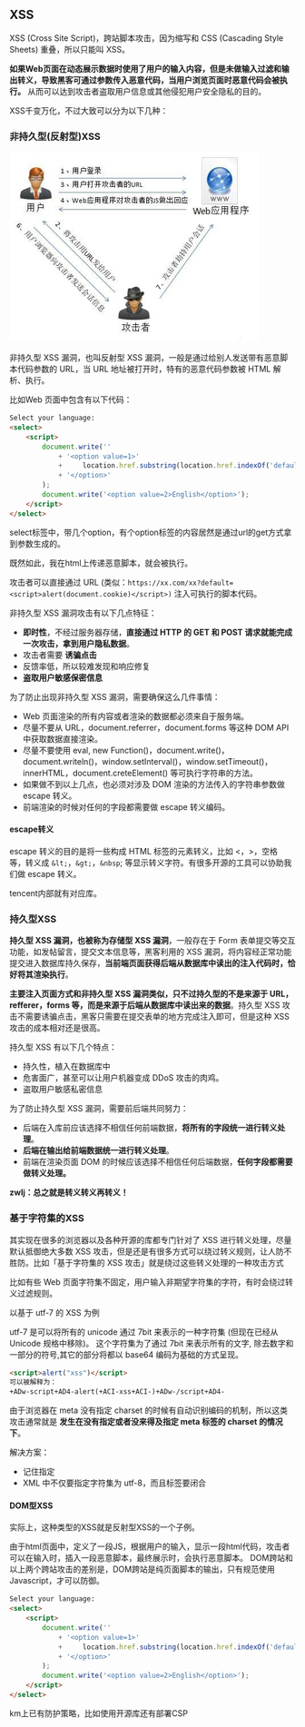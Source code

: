 ## XSS
XSS (Cross Site Script)，跨站脚本攻击，因为缩写和 CSS (Cascading Style Sheets) 重叠，所以只能叫 XSS。

**如果Web页面在动态展示数据时使用了用户的输入内容，但是未做输入过滤和输出转义，导致黑客可通过参数传入恶意代码，当用户浏览页面时恶意代码会被执行。** 从而可以达到攻击者盗取用户信息或其他侵犯用户安全隐私的目的。


XSS千变万化，不过大致可以分为以下几种：

### 非持久型(反射型)XSS
![](image/xss0.jpg)

非持久型 XSS 漏洞，也叫反射型 XSS 漏洞，一般是通过给别人发送带有恶意脚本代码参数的 URL，当 URL 地址被打开时，特有的恶意代码参数被 HTML 解析、执行。

比如Web 页面中包含有以下代码：

``` html
Select your language:
<select>
    <script>
        document.write(''
            + '<option value=1>'
            +     location.href.substring(location.href.indexOf('default=') + 8)
            + '</option>'
        );
        document.write('<option value=2>English</option>');
    </script>
</select>
```

select标签中，带几个option，有个option标签的内容居然是通过url的get方式拿到参数生成的。

既然如此，我在html上传递恶意脚本，就会被执行。

攻击者可以直接通过 URL (类似：`https://xx.com/xx?default=<script>alert(document.cookie)</script>)` 注入可执行的脚本代码。

非持久型 XSS 漏洞攻击有以下几点特征：

 - **即时性**，不经过服务器存储，**直接通过 HTTP 的 GET 和 POST 请求就能完成一次攻击，拿到用户隐私数据**。
 - 攻击者需要 **诱骗点击**
 - 反馈率低，所以较难发现和响应修复
 - **盗取用户敏感保密信息**


为了防止出现非持久型 XSS 漏洞，需要确保这么几件事情：

 - Web 页面渲染的所有内容或者渲染的数据都必须来自于服务端。
 - 尽量不要从 URL，document.referrer，document.forms 等这种 DOM API 中获取数据直接渲染。
 - 尽量不要使用 eval, new Function()，document.write()，document.writeln()，window.setInterval()，window.setTimeout()，innerHTML，document.creteElement() 等可执行字符串的方法。
 - 如果做不到以上几点，也必须对涉及 DOM 渲染的方法传入的字符串参数做 escape 转义。
 - 前端渲染的时候对任何的字段都需要做 escape 转义编码。

#### escape转义
escape 转义的目的是将一些构成 HTML 标签的元素转义，比如 <，>，空格 等，转义成 `&lt;`，`&gt;`，`&nbsp`; 等显示转义字符。有很多开源的工具可以协助我们做 escape 转义。

tencent内部就有对应库。

### 持久型XSS
**持久型 XSS 漏洞，也被称为存储型 XSS 漏洞**，一般存在于 Form 表单提交等交互功能，如发帖留言，提交文本信息等，黑客利用的 XSS 漏洞，将内容经正常功能提交进入数据库持久保存，**当前端页面获得后端从数据库中读出的注入代码时，恰好将其渲染执行**。

**主要注入页面方式和非持久型 XSS 漏洞类似，只不过持久型的不是来源于 URL，refferer，forms 等，而是来源于后端从数据库中读出来的数据**。持久型 XSS 攻击不需要诱骗点击，黑客只需要在提交表单的地方完成注入即可，但是这种 XSS 攻击的成本相对还是很高。

持久型 XSS 有以下几个特点：

 - 持久性，植入在数据库中
 - 危害面广，甚至可以让用户机器变成 DDoS 攻击的肉鸡。
 - 盗取用户敏感私密信息

为了防止持久型 XSS 漏洞，需要前后端共同努力：

 - 后端在入库前应该选择不相信任何前端数据，**将所有的字段统一进行转义处理**。
 - **后端在输出给前端数据统一进行转义处理**。
 - 前端在渲染页面 DOM 的时候应该选择不相信任何后端数据，**任何字段都需要做转义处理。**

**zwlj：总之就是转义转义再转义！**

### 基于字符集的XSS
其实现在很多的浏览器以及各种开源的库都专门针对了 XSS 进行转义处理，尽量默认抵御绝大多数 XSS 攻击，但是还是有很多方式可以绕过转义规则，让人防不胜防。比如「基于字符集的 XSS 攻击」就是绕过这些转义处理的一种攻击方式

比如有些 Web 页面字符集不固定，用户输入非期望字符集的字符，有时会绕过转义过滤规则。

以基于 utf-7 的 XSS 为例

utf-7 是可以将所有的 unicode 通过 7bit 来表示的一种字符集 (但现在已经从 Unicode 规格中移除)。
这个字符集为了通过 7bit 来表示所有的文字, 除去数字和一部分的符号,其它的部分将都以 base64 编码为基础的方式呈现。

``` html
<script>alert("xss")</script>
可以被解释为：
+ADw-script+AD4-alert(+ACI-xss+ACI-)+ADw-/script+AD4-

```

由于浏览器在 meta 没有指定 charset 的时候有自动识别编码的机制，所以这类攻击通常就是 **发生在没有指定或者没来得及指定 meta 标签的 charset 的情况下**。

解决方案：

 - 记住指定 <meta charset="utf-8">
 - XML 中不仅要指定字符集为 utf-8，而且标签要闭合

#### DOM型XSS
实际上，这种类型的XSS就是反射型XSS的一个子例。

由于html页面中，定义了一段JS，根据用户的输入，显示一段html代码，攻击者可以在输入时，插入一段恶意脚本，最终展示时，会执行恶意脚本。
	DOM跨站和以上两个跨站攻击的差别是，DOM跨站是纯页面脚本的输出，只有规范使用Javascript，才可以防御。



``` html
Select your language:
<select>
    <script>
        document.write(''
            + '<option value=1>'
            +     location.href.substring(location.href.indexOf('default=') + 8)
            + '</option>'
        );
        document.write('<option value=2>English</option>');
    </script>
</select>
```

km上已有防护策略，比如使用开源库还有部署CSP
